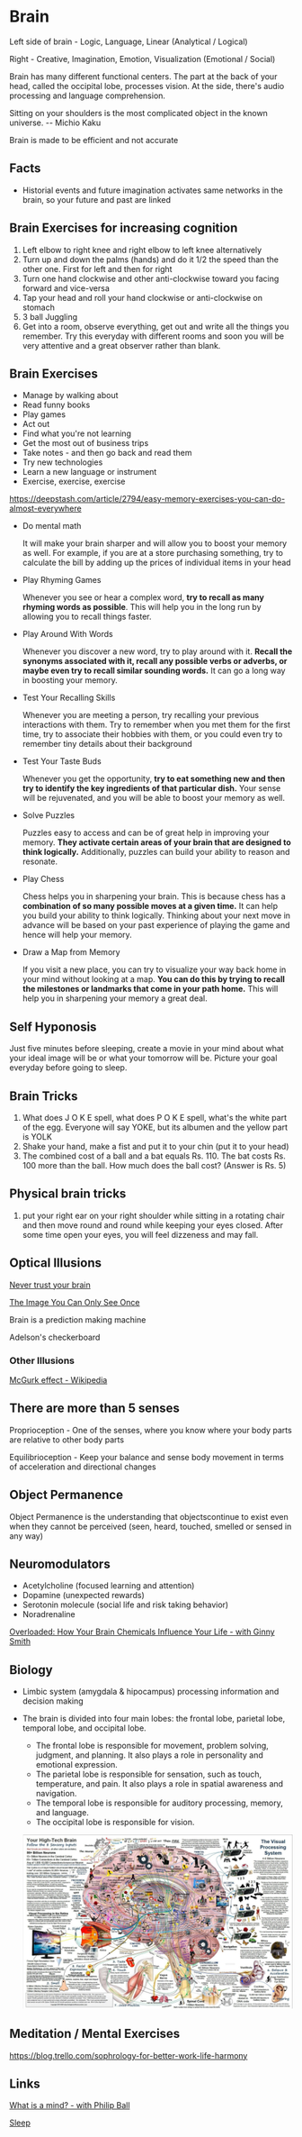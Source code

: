 # Brain

Left side of brain - Logic, Language, Linear (Analytical / Logical)

Right - Creative, Imagination, Emotion, Visualization (Emotional / Social)

Brain has many different functional centers. The part at the back of your head, called the occipital lobe, processes vision. At the side, there's audio processing and language comprehension.

Sitting on your shoulders is the most complicated object in the known universe. -- Michio Kaku

Brain is made to be efficient and not accurate

## Facts

- Historial events and future imagination activates same networks in the brain, so your future and past are linked

## Brain Exercises for increasing cognition

1. Left elbow to right knee and right elbow to left knee alternatively
2. Turn up and down the palms (hands) and do it 1/2 the speed than the other one. First for left and then for right
3. Turn one hand clockwise and other anti-clockwise toward you facing forward and vice-versa
4. Tap your head and roll your hand clockwise or anti-clockwise on stomach
5. 3 ball Juggling
6. Get into a room, observe everything, get out and write all the things you remember. Try this everyday with different rooms and soon you will be very attentive and a great observer rather than blank.

## Brain Exercises

- Manage by walking about
- Read funny books
- Play games
- Act out
- Find what you're not learning
- Get the most out of business trips
- Take notes - and then go back and read them
- Try new technologies
- Learn a new language or instrument
- Exercise, exercise, exercise

<https://deepstash.com/article/2794/easy-memory-exercises-you-can-do-almost-everywhere>

- Do mental math

  It will make your brain sharper and will allow you to boost your memory as well. For example, if you are at a store purchasing something, try to calculate the bill by adding up the prices of individual items in your head

- Play Rhyming Games

  Whenever you see or hear a complex word, **try to recall as many rhyming words as possible**. This will help you in the long run by allowing you to recall things faster.

- Play Around With Words

  Whenever you discover a new word, try to play around with it. **Recall the synonyms associated with it, recall any possible verbs or adverbs, or maybe even try to recall similar sounding words.** It can go a long way in boosting your memory.

- Test Your Recalling Skills

  Whenever you are meeting a person, try recalling your previous interactions with them. Try to remember when you met them for the first time, try to associate their hobbies with them, or you could even try to remember tiny details about their background

- Test Your Taste Buds

  Whenever you get the opportunity, **try to eat something new and then try to identify the key ingredients of that particular dish.** Your sense will be rejuvenated, and you will be able to boost your memory as well.

- Solve Puzzles

  Puzzles easy to access and can be of great help in improving your memory. **They activate certain areas of your brain that are designed to think logically.** Additionally, puzzles can build your ability to reason and resonate.

- Play Chess

  Chess helps you in sharpening your brain. This is because chess has a **combination of so many possible moves at a given time.** It can help you build your ability to think logically. Thinking about your next move in advance will be based on your past experience of playing the game and hence will help your memory.

- Draw a Map from Memory

  If you visit a new place, you can try to visualize your way back home in your mind without looking at a map. **You can do this by trying to recall the milestones or landmarks that come in your path home.** This will help you in sharpening your memory a great deal.

## Self Hyponosis

Just five minutes before sleeping, create a movie in your mind about what your ideal image will be or what your tomorrow will be. Picture your goal everyday before going to sleep.

## Brain Tricks

1. What does J O K E spell, what does P O K E spell, what's the white part of the egg. Everyone will say YOKE, but its albumen and the yellow part is YOLK
2. Shake your hand, make a fist and put it to your chin (put it to your head)
3. The combined cost of a ball and a bat equals Rs. 110. The bat costs Rs. 100 more than the ball. How much does the ball cost? (Answer is Rs. 5)

## Physical brain tricks

1. put your right ear on your right shoulder while sitting in a rotating chair and then move round and round while keeping your eyes closed. After some time open your eyes, you will feel dizzeness and may fall.

## Optical Illusions

[Never trust your brain](https://www.youtube.com/watch?v=fpKyR5ybG4M)

[The Image You Can Only See Once](https://youtu.be/0pUku1Vk7e0)

Brain is a prediction making machine

Adelson's checkerboard

### Other Illusions

[McGurk effect - Wikipedia](https://en.wikipedia.org/wiki/McGurk_effect)

## There are more than 5 senses

Proprioception - One of the senses, where you know where your body parts are relative to other body parts

Equilibrioception - Keep your balance and sense body movement in terms of acceleration and directional changes

## Object Permanence

Object Permanence is the understanding that objectscontinue to exist even when they cannot be perceived (seen, heard, touched, smelled or sensed in any way)

## Neuromodulators

- Acetylcholine (focused learning and attention)
- Dopamine (unexpected rewards)
- Serotonin molecule (social life and risk taking behavior)
- Noradrenaline

[Overloaded: How Your Brain Chemicals Influence Your Life - with Ginny Smith](https://youtu.be/ZOsi_ia810U)

## Biology

- Limbic system (amygdala & hipocampus) processing information and decision making
- The brain is divided into four main lobes: the frontal lobe, parietal lobe, temporal lobe, and occipital lobe.

  - The frontal lobe is responsible for movement, problem solving, judgment, and planning. It also plays a role in personality and emotional expression.
  - The parietal lobe is responsible for sensation, such as touch, temperature, and pain. It also plays a role in spatial awareness and navigation.
  - The temporal lobe is responsible for auditory processing, memory, and language.
  - The occipital lobe is responsible for vision.

  ![image](../media/brain-regions.jpg)

## Meditation / Mental Exercises

<https://blog.trello.com/sophrology-for-better-work-life-harmony>

## Links

[What is a mind? - with Philip Ball](https://www.youtube.com/watch?v=uKZWF5amZMg)

[Sleep](psychology/sleep.md)
